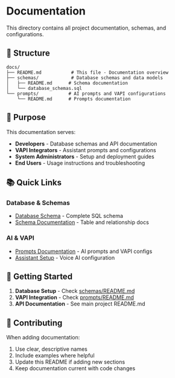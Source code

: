 # Documentation

This directory contains all project documentation, schemas, and configurations.

## 📁 Structure

```
docs/
├── README.md           # This file - Documentation overview
├── schemas/            # Database schemas and data models
│   ├── README.md      # Schema documentation
│   └── database_schemas.sql
└── prompts/           # AI prompts and VAPI configurations
    └── README.md      # Prompts documentation
```

## 🎯 Purpose

This documentation serves:
- **Developers** - Database schemas and API documentation
- **VAPI Integrators** - Assistant prompts and configurations
- **System Administrators** - Setup and deployment guides
- **End Users** - Usage instructions and troubleshooting

## 📚 Quick Links

### Database & Schemas
- [Database Schema](./schemas/database_schemas.sql) - Complete SQL schema
- [Schema Documentation](./schemas/README.md) - Table and relationship docs

### AI & VAPI
- [Prompts Documentation](./prompts/README.md) - AI prompts and VAPI configs
- [Assistant Setup](./prompts/) - Voice AI configuration

## 🚀 Getting Started

1. **Database Setup** - Check [schemas/README.md](./schemas/README.md)
2. **VAPI Integration** - Check [prompts/README.md](./prompts/README.md)
3. **API Documentation** - See main project README.md

## 📝 Contributing

When adding documentation:
1. Use clear, descriptive names
2. Include examples where helpful
3. Update this README if adding new sections
4. Keep documentation current with code changes
